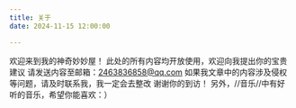 ```yaml
---
title: 关于
date: 2024-11-15 12:00:00

---
```


欢迎来到我的神奇妙妙屋！
此处的所有内容均开放使用，欢迎向我提出你的宝贵建议
请发送内容至邮箱：2463836858@qq.com
如果我文章中的内容涉及侵权等问题，请及时联系我，我一定会去整改
谢谢你的到访！
另外，//音乐//中有好听的音乐，希望你能喜欢：）